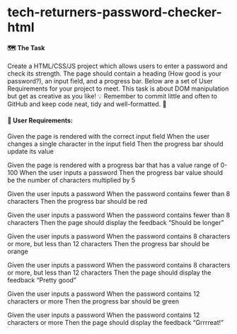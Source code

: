 # tech-returners-password-checker-html
#### 🗺 The Task
Create a HTML/CSS/JS project which allows users to enter a password and check its strength. The page should contain a heading (How good is your password?), an input field, and a progress bar.
Below are a set of User Requirements for your project to meet.
This task is about DOM manipulation but get as creative as you like!
💡 Remember to commit little and often to GitHub and keep code neat, tidy and well-formatted. 🙌
  
#### 📝 User Requirements:
Given the page is rendered with the correct input field
When the user changes a single character in the input field
Then the progress bar should update its value
   
Given the page is rendered with a progress bar that has a value range of 0-100
When the user inputs a password
Then the progress bar value should be the number of characters multiplied by 5
   
Given the user inputs a password
When the password contains fewer than 8 characters
Then the progress bar should be red
   
Given the user inputs a password
When the password contains fewer than 8 characters
Then the page should display the feedback “Should be longer”
   
Given the user inputs a password
When the password contains 8 characters or more, but less than 12 characters
Then the progress bar should be orange
   
Given the user inputs a password
When the password contains 8 characters or more, but less than 12 characters
Then the page should display the feedback “Pretty good”
   
Given the user inputs a password
When the password contains 12 characters or more
Then the progress bar should be green
   
Given the user inputs a password
When the password contains 12 characters or more
Then the page should display the feedback “Grrrreat!”
